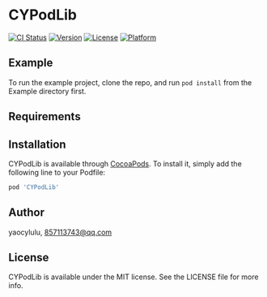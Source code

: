 # CYPodLib

[![CI Status](https://img.shields.io/travis/yaocylulu/CYPodLib.svg?style=flat)](https://travis-ci.org/yaocylulu/CYPodLib)
[![Version](https://img.shields.io/cocoapods/v/CYPodLib.svg?style=flat)](https://cocoapods.org/pods/CYPodLib)
[![License](https://img.shields.io/cocoapods/l/CYPodLib.svg?style=flat)](https://cocoapods.org/pods/CYPodLib)
[![Platform](https://img.shields.io/cocoapods/p/CYPodLib.svg?style=flat)](https://cocoapods.org/pods/CYPodLib)

## Example

To run the example project, clone the repo, and run `pod install` from the Example directory first.

## Requirements

## Installation

CYPodLib is available through [CocoaPods](https://cocoapods.org). To install
it, simply add the following line to your Podfile:

```ruby
pod 'CYPodLib'
```

## Author

yaocylulu, 857113743@qq.com

## License

CYPodLib is available under the MIT license. See the LICENSE file for more info.

